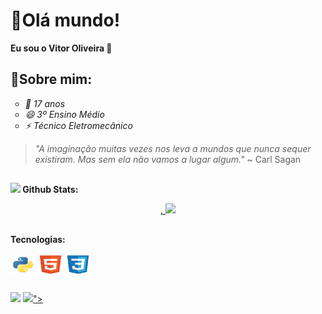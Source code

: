 ### <h1><strong>👾Olá mundo! <br>
Eu sou o Vitor Oliveira 👋</strong></h1>

<h2>📌Sobre mim:</h2>
  <ul type="circle">
    <li><em> 🔭 17 anos </em>
    <li><em> 😄 3º Ensino Médio </em>
    <li><em> ⚡ Técnico Eletromecânico </em>
  </ul>
  
  <blockquote><em>"A imaginação muitas vezes nos leva a mundos que nunca sequer existiram. Mas sem ela não vamos a lugar algum."</em> ~ Carl Sagan</blockquote>

##

<p><strong><img src="https://emoji.gg/assets/emoji/6312-glowsquid.gif" height="18"> Github Stats:</strong></p>
<p align="center">
  <a href="https://github.com/VitorOliveiraSilva">,
  <img height="180em" src="https://github-readme-stats.vercel.app/api?username=VitorOliveiraSilva&show_icons=true&theme=algolia&include_all_commits=true&count_private=true"/></a></p>
  
##

 <div>
  <strong>Tecnologias:</strong><br><br>
    <img align="center" alt="Vi-Python" height="30" width="40" src="https://raw.githubusercontent.com/devicons/devicon/master/icons/python/python-original.svg">
    <img align="center" alt="Vi-HTML" height="30" width="40" src="https://raw.githubusercontent.com/devicons/devicon/master/icons/html5/html5-original.svg">
    <img align="center" alt="Vi-CSS" height="30" width="40" src="https://raw.githubusercontent.com/devicons/devicon/master/icons/css3/css3-original.svg">
 </div>
  
##
  
<div>
  <p><strong></strong></p>
    <a href="https://open.spotify.com/user/j5zz4zlb36bcml668btv8j8pi?si=RoP4-cVRSFKImSy6cQCHvg" target="_blank"><img src="https://img.shields.io/badge/Spotify-1ED760?&style=for-the-badge&logo=spotify&logoColor=white" target="_blank"></a>
    <a href="zThanatossz#8194" target="_blank"><img src="<img src="https://img.shields.io/badge/Discord-7289DA?style=for-the-badge&logo=discord&logoColor=white"/>"></a>
</div>
